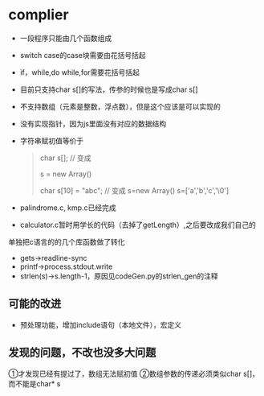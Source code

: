 # complier

* 一段程序只能由几个函数组成

* switch case的case块需要由花括号括起

* if，while,do while,for需要花括号括起

* 目前只支持char s[]的写法，传参的时候也是写成char s[]

* 不支持数组（元素是整数，浮点数），但是这个应该是可以实现的

* 没有实现指针，因为js里面没有对应的数据结构

* 字符串赋初值等价于

  > char s[];           // 变成
  >
  > s = new Array()
  >
  > 
  >
  > char s[10] = "abc";               // 变成
  > s=new Array()
  > s=['a','b','c','\0']

* palindrome.c, kmp.c已经完成
* calculator.c暂时用学长的代码（去掉了getLength）,之后要改成我们自己的



单独把c语言的的几个库函数做了转化
* gets->readline-sync
* printf->process.stdout.write
* strlen(s)->s.length-1，原因见codeGen.py的strlen_gen的注释

## 可能的改进
* 预处理功能，增加include语句（本地文件），宏定义

## 发现的问题，不改也没多大问题
①才发现已经有提过了，数组无法赋初值
②数组参数的传递必须类似char s[]，而不能是char* s
